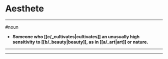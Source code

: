 # Aesthete
---
#noun
- **Someone who [[c/_cultivates|cultivates]] an unusually high sensitivity to [[b/_beauty|beauty]], as in [[a/_art|art]] or nature.**
---
---

